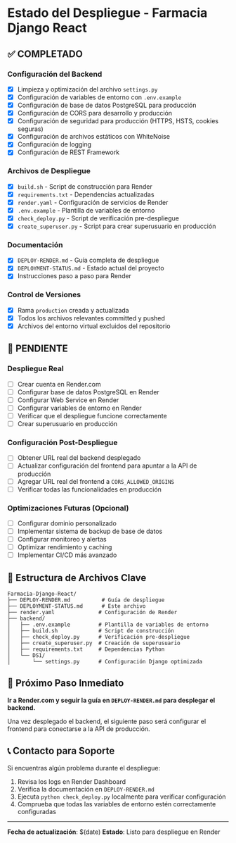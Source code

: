 # Estado del Despliegue - Farmacia Django React

## ✅ COMPLETADO

### Configuración del Backend
- [x] Limpieza y optimización del archivo `settings.py`
- [x] Configuración de variables de entorno con `.env.example`
- [x] Configuración de base de datos PostgreSQL para producción
- [x] Configuración de CORS para desarrollo y producción
- [x] Configuración de seguridad para producción (HTTPS, HSTS, cookies seguras)
- [x] Configuración de archivos estáticos con WhiteNoise
- [x] Configuración de logging
- [x] Configuración de REST Framework

### Archivos de Despliegue
- [x] `build.sh` - Script de construcción para Render
- [x] `requirements.txt` - Dependencias actualizadas
- [x] `render.yaml` - Configuración de servicios de Render
- [x] `.env.example` - Plantilla de variables de entorno
- [x] `check_deploy.py` - Script de verificación pre-despliegue
- [x] `create_superuser.py` - Script para crear superusuario en producción

### Documentación
- [x] `DEPLOY-RENDER.md` - Guía completa de despliegue
- [x] `DEPLOYMENT-STATUS.md` - Estado actual del proyecto
- [x] Instrucciones paso a paso para Render

### Control de Versiones
- [x] Rama `production` creada y actualizada
- [x] Todos los archivos relevantes committed y pushed
- [x] Archivos del entorno virtual excluidos del repositorio

## 🚧 PENDIENTE

### Despliegue Real
- [ ] Crear cuenta en Render.com
- [ ] Configurar base de datos PostgreSQL en Render
- [ ] Configurar Web Service en Render
- [ ] Configurar variables de entorno en Render
- [ ] Verificar que el despliegue funcione correctamente
- [ ] Crear superusuario en producción

### Configuración Post-Despliegue
- [ ] Obtener URL real del backend desplegado
- [ ] Actualizar configuración del frontend para apuntar a la API de producción
- [ ] Agregar URL real del frontend a `CORS_ALLOWED_ORIGINS`
- [ ] Verificar todas las funcionalidades en producción

### Optimizaciones Futuras (Opcional)
- [ ] Configurar dominio personalizado
- [ ] Implementar sistema de backup de base de datos
- [ ] Configurar monitoreo y alertas
- [ ] Optimizar rendimiento y caching
- [ ] Implementar CI/CD más avanzado

## 📁 Estructura de Archivos Clave

```
Farmacia-Django-React/
├── DEPLOY-RENDER.md          # Guía de despliegue
├── DEPLOYMENT-STATUS.md      # Este archivo
├── render.yaml              # Configuración de Render
├── backend/
│   ├── .env.example         # Plantilla de variables de entorno
│   ├── build.sh             # Script de construcción
│   ├── check_deploy.py      # Verificación pre-despliegue
│   ├── create_superuser.py  # Creación de superusuario
│   ├── requirements.txt     # Dependencias Python
│   └── DS1/
│       └── settings.py      # Configuración Django optimizada
```

## 🎯 Próximo Paso Inmediato

**Ir a Render.com y seguir la guía en `DEPLOY-RENDER.md` para desplegar el backend.**

Una vez desplegado el backend, el siguiente paso será configurar el frontend para conectarse a la API de producción.

## 📞 Contacto para Soporte

Si encuentras algún problema durante el despliegue:
1. Revisa los logs en Render Dashboard
2. Verifica la documentación en `DEPLOY-RENDER.md`
3. Ejecuta `python check_deploy.py` localmente para verificar configuración
4. Comprueba que todas las variables de entorno estén correctamente configuradas

---
**Fecha de actualización**: $(date)
**Estado**: Listo para despliegue en Render
